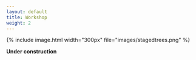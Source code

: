 ```yaml
---
layout: default
title: Workshop 
weight: 2
---
```


{% include image.html width="300px" file="images/stagedtrees.png" %}

**Under construction**


